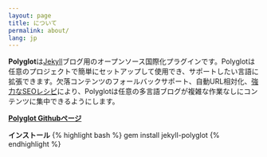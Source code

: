 ```yaml
---
layout: page
title: について
permalink: about/
lang: jp
---
```

<p class="message">
  <b>Polyglot</b>は<a href="http://jekyllrb.com">Jekyll</a>ブログ用のオープンソース国際化プラグインです。Polyglotは任意のプロジェクトで簡単にセットアップして使用でき、サポートしたい言語に拡張できます。欠落コンテンツのフォールバックサポート、自動URL相対化、<a href="{{site.baseurl}}/seo/">強力なSEOレシピ</a>により、Polyglotは任意の多言語ブログが複雑な作業なしにコンテンツに集中できるようにします。
</p>

[**Polyglot Githubページ**](https://github.com/untra/polyglot)

**インストール**
{% highlight bash %}
gem install jekyll-polyglot
{% endhighlight %}
